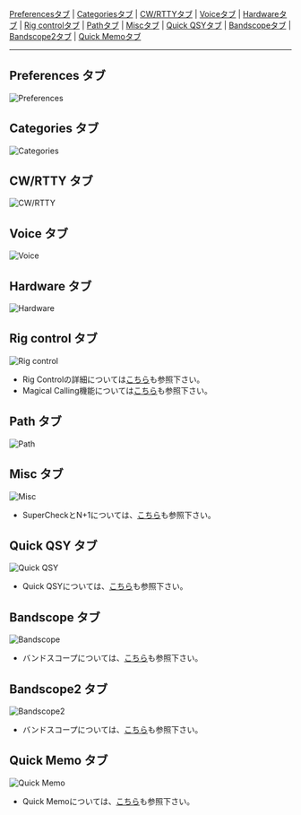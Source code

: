 [Preferencesタブ](https://github.com/jr8ppg/zLog/wiki/%E8%A8%AD%E5%AE%9A#preferences-%E3%82%BF%E3%83%96) |
[Categoriesタブ](https://github.com/jr8ppg/zLog/wiki/%E8%A8%AD%E5%AE%9A#categories-%E3%82%BF%E3%83%96) |
[CW/RTTYタブ](https://github.com/jr8ppg/zLog/wiki/%E8%A8%AD%E5%AE%9A#cwrtty-%E3%82%BF%E3%83%96) |
[Voiceタブ](https://github.com/jr8ppg/zLog/wiki/%E8%A8%AD%E5%AE%9A#voice-%E3%82%BF%E3%83%96) |
[Hardwareタブ](https://github.com/jr8ppg/zLog/wiki/%E8%A8%AD%E5%AE%9A#hardware-%E3%82%BF%E3%83%96) |
[Rig controlタブ](https://github.com/jr8ppg/zLog/wiki/%E8%A8%AD%E5%AE%9A#rig-control-%E3%82%BF%E3%83%96) |
[Pathタブ](https://github.com/jr8ppg/zLog/wiki/%E8%A8%AD%E5%AE%9A#path-%E3%82%BF%E3%83%96) |
[Miscタブ](https://github.com/jr8ppg/zLog/wiki/%E8%A8%AD%E5%AE%9A#misc-%E3%82%BF%E3%83%96) |
[Quick QSYタブ](https://github.com/jr8ppg/zLog/wiki/%E8%A8%AD%E5%AE%9A#quick-qsy-%E3%82%BF%E3%83%96) |
[Bandscopeタブ](https://github.com/jr8ppg/zLog/wiki/%E8%A8%AD%E5%AE%9A#bandscope-%E3%82%BF%E3%83%96) |
[Bandscope2タブ](https://github.com/jr8ppg/zLog/wiki/%E8%A8%AD%E5%AE%9A#bandscope2-%E3%82%BF%E3%83%96) |
[Quick Memoタブ](https://github.com/jr8ppg/zLog/wiki/%E8%A8%AD%E5%AE%9A#quick-memo-%E3%82%BF%E3%83%96)

***

## Preferences タブ

![Preferences](https://github.com/jr8ppg/zLog/blob/images/options_1.png)

## Categories タブ

![Categories](https://github.com/jr8ppg/zLog/blob/images/options_2.png)

## CW/RTTY タブ

![CW/RTTY](https://github.com/jr8ppg/zLog/blob/images/options_3.png)

## Voice タブ

![Voice](https://github.com/jr8ppg/zLog/blob/images/options_4.png)

## Hardware タブ

![Hardware](https://github.com/jr8ppg/zLog/blob/images/options_5.png)

## Rig control タブ

![Rig control](https://github.com/jr8ppg/zLog/blob/images/options_6.png)

* Rig Controlの詳細については[こちら](https://github.com/jr8ppg/zLog/wiki/%E3%83%AA%E3%82%B0%E3%82%B3%E3%83%B3%E3%83%88%E3%83%AD%E3%83%BC%E3%83%AB)も参照下さい。
* Magical Calling機能については[こちら](https://github.com/jr8ppg/zLog/wiki/Magical-Calling%E6%A9%9F%E8%83%BD)も参照下さい。

## Path タブ

![Path](https://github.com/jr8ppg/zLog/blob/images/options_7.png)

## Misc タブ

![Misc](https://github.com/jr8ppg/zLog/blob/images/options_8.png)

* SuperCheckとN+1については、[こちら](https://github.com/jr8ppg/zLog/wiki/Super-Check-(N%EF%BC%8B1))も参照下さい。

## Quick QSY タブ

![Quick QSY](https://github.com/jr8ppg/zLog/blob/images/options_9.png)

* Quick QSYについては、[こちら](https://github.com/jr8ppg/zLog/wiki/QuickQSY)も参照下さい。

## Bandscope タブ

![Bandscope](https://github.com/jr8ppg/zLog/blob/images/options_10.png)

* バンドスコープについては、[こちら](https://github.com/jr8ppg/zLog/wiki/%E3%83%90%E3%83%B3%E3%83%89%E3%82%B9%E3%82%B3%E3%83%BC%E3%83%97)も参照下さい。

## Bandscope2 タブ

![Bandscope2](https://github.com/jr8ppg/zLog/blob/images/options_11.png)

* バンドスコープについては、[こちら](https://github.com/jr8ppg/zLog/wiki/%E3%83%90%E3%83%B3%E3%83%89%E3%82%B9%E3%82%B3%E3%83%BC%E3%83%97)も参照下さい。

## Quick Memo タブ

![Quick Memo](https://github.com/jr8ppg/zLog/blob/images/options_12.png)

* Quick Memoについては、[こちら](https://github.com/jr8ppg/zLog/wiki/Quick-Memo)も参照下さい。
